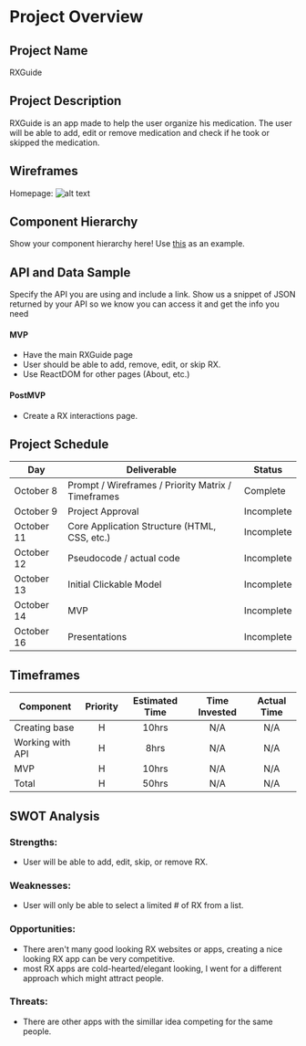 # Project Overview

## Project Name

RXGuide 

## Project Description

RXGuide is an app made to help the user organize his medication.
The user will be able to add, edit or remove medication and check if he took or skipped the medication.

## Wireframes

Homepage: ![alt text](https://i.imgur.com/nGl2Pbi.png)

## Component Hierarchy

Show your component hierarchy here! Use [this](https://cms-assets.tutsplus.com/uploads/users/1795/posts/30352/image/GettingStartedWithReduxTutorial-React-Component-Structure.png) as an example.

## API and Data Sample

Specify the API you are using and include a link. Show us a snippet of JSON returned by your API so we know you can access it and get the info you need


#### MVP 

- Have the main RXGuide page 
- User should be able to add, remove, edit, or skip RX.
- Use ReactDOM for other pages (About, etc.)


#### PostMVP  
- Create a RX interactions page.

## Project Schedule


|  Day | Deliverable | Status
|---|---| ---|
|October 8 | Prompt / Wireframes / Priority Matrix / Timeframes | Complete
|October 9| Project Approval | Incomplete
|October 11 | Core Application Structure (HTML, CSS, etc.) | Incomplete
|October 12| Pseudocode / actual code | Incomplete
|October 13 | Initial Clickable Model  | Incomplete
|October 14 | MVP | Incomplete
|October 16 | Presentations | Incomplete

## Timeframes



| Component | Priority | Estimated Time | Time Invested | Actual Time |
| --- | :---: |  :---: | :---: | :---: |
| Creating base | H | 10hrs | N/A | N/A  |
| Working with API | H | 8hrs | N/A | N/A |
| MVP | H | 10hrs | N/A | N/A |
| Total | H | 50hrs | N/A | N/A |

## SWOT Analysis

### Strengths:
- User will be able to add, edit, skip, or remove RX.

### Weaknesses:
- User will only be able to select a limited # of RX from a list.

### Opportunities:
- There aren't many good looking RX websites or apps, creating a nice looking RX app can be very competitive. 
- most RX apps are cold-hearted/elegant looking, I went for a different approach which might attract people.
### Threats:
- There are other apps with the simillar idea competing for the same people.
